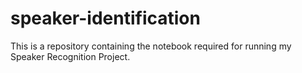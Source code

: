 # speaker-identification

This is a repository containing the notebook required for running my Speaker Recognition Project.
